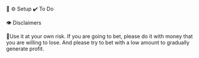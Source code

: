🚀
⚙️ Setup
✔️ To Do

👁️ Disclaimers

👷Use it at your own risk. If you are going to bet, please do it with money that you are willing to lose. And please try to bet with a low amount to gradually generate profit.
